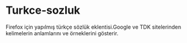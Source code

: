 # Turkce-sozluk
 Firefox için yapılmış türkçe sözlük eklentisi.Google ve TDK sitelerinden kelimelerin anlamlarını ve örneklerini gösterir.
